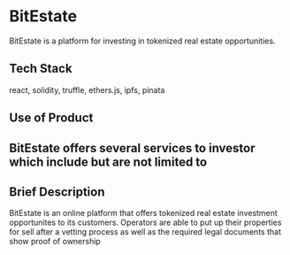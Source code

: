 # BitEstate

BitEstate is a platform for investing in tokenized real estate opportunities.

## Tech Stack

react, solidity, truffle, ethers.js, ipfs, pinata

## Use of Product
BitEstate offers several services to investor which include but are not limited to
- 

## Brief Description
BitEstate is an online platform that offers tokenized real estate investment opportunites to its customers.
Operators are able to put up their properties for sell after a vetting process as well as the required legal documents that show proof of ownership


